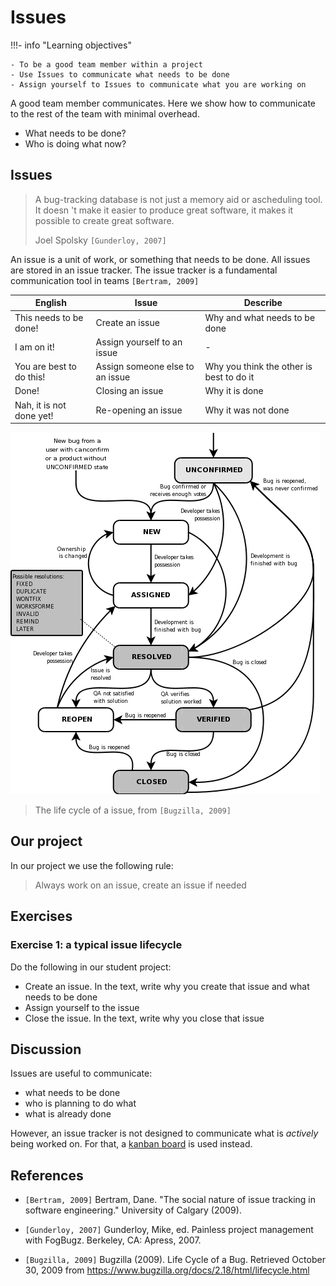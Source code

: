 # Issues

!!!- info "Learning objectives"

    - To be a good team member within a project
    - Use Issues to communicate what needs to be done
    - Assign yourself to Issues to communicate what you are working on


A good team member communicates.
Here we show how to communicate to the rest of the team with minimal overhead.

- What needs to be done?
- Who is doing what now?

## Issues

> A bug-tracking database is not just a memory aid or ascheduling tool.
> It doesn 't make it easier to produce great software,
> it makes it possible to create great software.
>
> Joel Spolsky `[Gunderloy, 2007]`

An issue is a unit of work, or something that needs to be done.
All issues are stored in an issue tracker.
The issue tracker is a fundamental communication tool in
teams `[Bertram, 2009]`

English                 |Issue                          |Describe
------------------------|-------------------------------|----------------------------------------
This needs to be done!  |Create an issue                |Why and what needs to be done
I am on it!             |Assign yourself to an issue    |-
You are best to do this!|Assign someone else to an issue|Why you think the other is best to do it
Done!                   |Closing an issue               |Why it is done
Nah, it is not done yet!|Re-opening an issue            |Why it was not done

![The life cycle of a issue, from Bugzilla, 2009](issue_lifecycle.png)

> The life cycle of a issue, from `[Bugzilla, 2009]`

## Our project

In our project we use the following rule:

> Always work on an issue, create an issue if needed

## Exercises

### Exercise 1: a typical issue lifecycle

Do the following in our student project:

- Create an issue. In the text, write why you create that issue and what needs
  to be done
- Assign yourself to the issue
- Close the issue. In the text, write why you close that issue

## Discussion

Issues are useful to communicate:

- what needs to be done
- who is planning to do what
- what is already done

However, an issue tracker is not designed to
communicate what is _actively_ being worked on.
For that, a [kanban board](kanban_board.md) is used instead.

## References

- `[Bertram, 2009]` Bertram, Dane. "The social nature of issue tracking in software engineering." University of Calgary (2009).
- `[Gunderloy, 2007]` Gunderloy, Mike, ed. Painless project management with FogBugz. Berkeley, CA: Apress, 2007.

- `[Bugzilla, 2009]` Bugzilla (2009). Life Cycle of a Bug.
  Retrieved October 30, 2009 from <https://www.bugzilla.org/docs/2.18/html/lifecycle.html>
